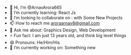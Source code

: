 - 👋 Hi, I’m @ArnavArora665
- 🌱 I’m currently learning: React Js
- 💞️ I’m looking to collaborate on : with Some New Projects
- 📫 How to reach me aroraarnav8@gmail.com
- 💬 Ask me about: Graphics Design, Web Development
- ⚡ Fun fact: I am just 13 years old, and think big level things
- 😄 Pronouns: He/Him/His
- 🔭 I’m currently working on: Something new

<!---
ArnavArora665/ArnavArora665 is a ✨ special ✨ repository because its `README.md` (this file) appears on your GitHub profile.
You can click the Preview link to take a look at your changes.
--->
